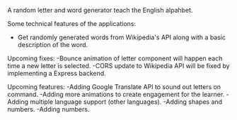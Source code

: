 A random letter and word generator teach the English alpahbet.

Some technical features of the applications:
- Get randomly generated words from Wikipedia's API along with a basic description of the word.


Upcoming fixes:
-Bounce animation of letter component will happen each time a new letter is selected.
-CORS update to Wikipedia API will be fixed by implementing a Express backend.

Upcoming features:
-Adding Google Translate API to sound out letters on command.
-Adding more animations to create engagement for the learner.
-Adding multiple language support (other languages).
-Adding shapes and numbers.
-Adding numbers.




